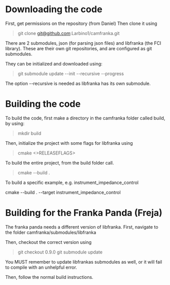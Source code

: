 # Downloading the code 

First, get permissions on the repository (from Daniel) 
Then clone it using

>git clone git@github.com:Larbino1/camfranka.git

There are 2 submodules, json (for parsing json files) and libfranka (the FCI library). These are their own git repositories, and are configured as git submodules.

They can be initialized and downloaded using:

>git submodule update --init --recursive --progress

The option --recursive is needed as libfranka has its own submodule.

# Building the code

To build the code, first make a directory in the camfranka folder called build, by using:

>mkdir build

Then, initialize the project with some flags for libfranka using

>cmake <>RELEASEFLAGS>

To build the entire project, from the build folder call.

> cmake --build .

To build a specific example, e.g. instrument_impedance_control

cmake --build . --target instrument_impedance_control

# Building for the Franka Panda (Freja)

The franka panda needs a different version of libfranka. First, navigate to the folder camfranka/submodules/libfranka

Then, checkout the correct version using 

>git checkout 0.9.0
>git submodule update

You MUST remember to update libfrankas submodules as well, or it will fail to compile with an unhelpful error.

Then, follow the normal build instructions.
